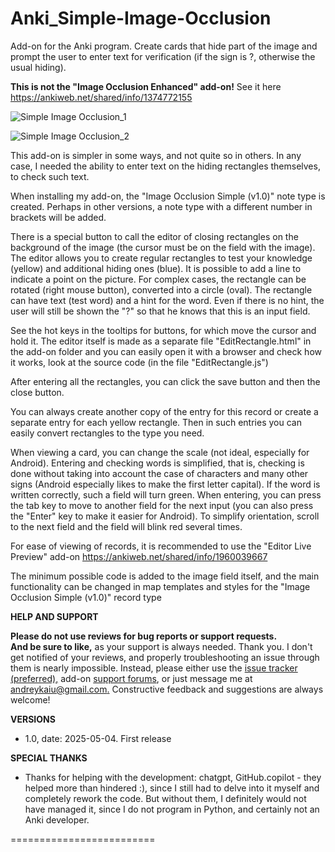 # Anki_Simple-Image-Occlusion
Add-on for the Anki program. Create cards that hide part of the image and prompt the user to enter text for verification (if the sign is ?, otherwise the usual hiding).

**This is not the "Image Occlusion Enhanced" add-on!** See it here https://ankiweb.net/shared/info/1374772155


![Simple Image Occlusion_1](https://github.com/user-attachments/assets/85c76003-f81f-4e4a-8e84-1cc841ac5803)

![Simple Image Occlusion_2](https://github.com/user-attachments/assets/7d738941-42a0-4422-bbc5-d6fd92d7da7d)


This add-on is simpler in some ways, and not quite so in others. In any case, I needed the ability to enter text on the hiding rectangles themselves, to check such text.

When installing my add-on, the "Image Occlusion Simple (v1.0)" note type is created. Perhaps in other versions, a note type with a different number in brackets will be added.

There is a special button to call the editor of closing rectangles on the background of the image (the cursor must be on the field with the image). The editor allows you to create regular rectangles to test your knowledge (yellow) and additional hiding ones (blue). It is possible to add a line to indicate a point on the picture. For complex cases, the rectangle can be rotated (right mouse button), converted into a circle (oval). The rectangle can have text (test word) and a hint for the word. Even if there is no hint, the user will still be shown the "?" so that he knows that this is an input field.

See the hot keys in the tooltips for buttons, for which move the cursor and hold it. The editor itself is made as a separate file "EditRectangle.html" in the add-on folder and you can easily open it with a browser and check how it works, look at the source code (in the file "EditRectangle.js")

After entering all the rectangles, you can click the save button and then the close button.

You can always create another copy of the entry for this record or create a separate entry for each yellow rectangle. Then in such entries you can easily convert rectangles to the type you need.

When viewing a card, you can change the scale (not ideal, especially for Android). Entering and checking words is simplified, that is, checking is done without taking into account the case of characters and many other signs (Android especially likes to make the first letter capital). If the word is written correctly, such a field will turn green. When entering, you can press the tab key to move to another field for the next input (you can also press the "Enter" key to make it easier for Android). To simplify orientation, scroll to the next field and the field will blink red several times.

For ease of viewing of records, it is recommended to use the "Editor Live Preview" add-on https://ankiweb.net/shared/info/1960039667

The minimum possible code is added to the image field itself, and the main functionality can be changed in map templates and styles for the "Image Occlusion Simple (v1.0)" record type



**HELP AND SUPPORT**

**Please do not use reviews for bug reports or support requests.**<br>
**And be sure to like,** as your support is always needed. Thank you.
I don't get notified of your reviews, and properly troubleshooting an issue through them is nearly impossible. Instead, please either use the [issue tracker (preferred),](https://github.com/AndreyKaiu/Anki_Simple-Image-Occlusion/issues) add-on [support forums](https://forums.ankiweb.net), or just message me at [andreykaiu@gmail.com.](mailto:andreykaiu@gmail.com) Constructive feedback and suggestions are always welcome!

**VERSIONS**
- 1.0, date: 2025-05-04. First release

**SPECIAL THANKS**
- Thanks for helping with the development: chatgpt, GitHub.copilot - they helped more than hindered :), since I still had to delve into it myself and completely rework the code. But without them, I definitely would not have managed it, since I do not program in Python, and certainly not an Anki developer.

=========================
